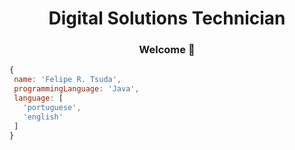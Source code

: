 <h1 align="center">Digital Solutions Technician</h1>

<div align="center">
  <h3> Welcome 👋</h3>
</div>

 ```javascript
{
  name: 'Felipe R. Tsuda',
  programmingLanguage: 'Java',
  language: [
    'portuguese',
    'english'
  ] 
}
```
